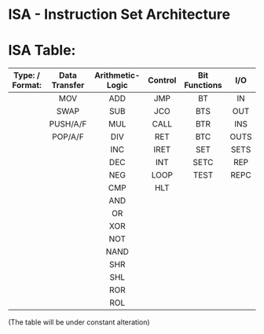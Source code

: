 # ISA - Instruction Set Architecture

# **ISA Table:**
| Type: / Format: |  Data Transfer | Arithmetic-Logic | Control | Bit Functions | I/O | String Functions | Flag Control | Misc | Special (x86)
|-|:-:|:-:|:-:|:-:|:-:|:-:|:-:|:-:|-:|
||MOV|ADD|JMP|BT|IN|MOVS|STF|NOP|LGDT
||SWAP|SUB|JCO|BTS|OUT|CMPS|CLF|LEA|LIDT
||PUSH/A/F|MUL|CALL|BTR|INS|LODS|LAHF
||POP/A/F|DIV|RET|BTC|OUTS|STOS|SAHF
|||INC|IRET|SET|SETS|STI
|||DEC|INT|SETC|REP|CLI
|||NEG|LOOP|TEST|REPC
|||CMP|HLT
|||AND
|||OR
|||XOR
|||NOT
|||NAND
|||SHR
|||SHL
|||ROR
|||ROL

(The table will be under constant alteration)
